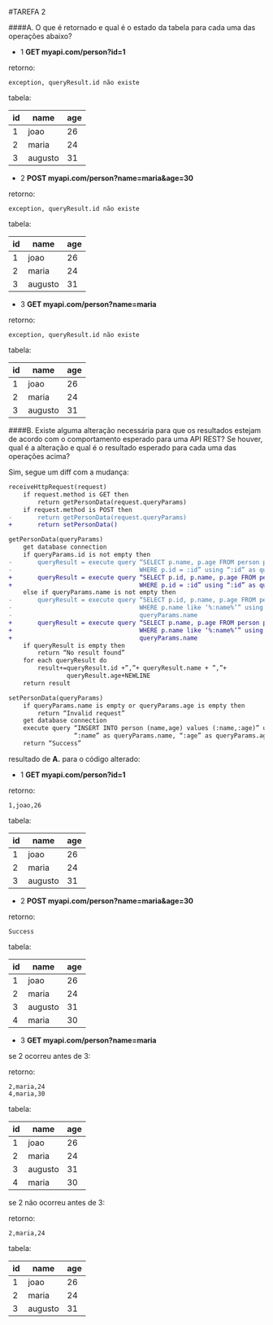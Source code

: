 #TAREFA 2

####A. O que é retornado e qual é o estado da tabela para cada uma das operações abaixo?

 - 1 <b>GET myapi.com/person?id=1</b>

retorno:

    exception, queryResult.id não existe
 
tabela:

|id|name|age|
|---|---|---|
|1|joao|26|
|2|maria|24|
|3|augusto|31|

 - 2 <b>POST myapi.com/person?name=maria&age=30</b>

retorno:

    exception, queryResult.id não existe

tabela:

|id|name|age|
|---|---|---|
|1|joao|26|
|2|maria|24|
|3|augusto|31|

 - 3 <b> GET myapi.com/person?name=maria</b>

retorno:

    exception, queryResult.id não existe

tabela:
 
|id|name|age|
|---|---|---|
|1|joao|26|
|2|maria|24|
|3|augusto|31|


####B. Existe alguma alteração necessária para que os resultados estejam de acordo com o comportamento esperado para uma API REST? Se houver, qual é a alteração e qual é o resultado esperado para cada uma das operações acima?

Sim, segue um diff com a mudança:

```diff
receiveHttpRequest​(request)
    if​ request.method ​is​ ​GET​ ​then
        return​ ​getPersonData​(request.queryParams)
    if​ request.method ​is​ ​POST​ ​then
-       return​ ​getPersonData​(request.queryParams)
+       return setPersonData​()

getPersonData​(queryParams)
    get database connection
    if​ queryParams.id ​is​ ​not​ ​empty​ ​then
-       queryResult = ​execute query​ ​“SELECT p.name, p.age FROM person p
-                                   WHERE p.id = :id”​ ​using​ ​“:id”​ ​as​ queryParams.id
+       queryResult = ​execute query​ ​“SELECT p.id, p.name, p.age FROM person p
+                                   WHERE p.id = :id”​ ​using​ ​“:id”​ ​as​ queryParams.id
    else if​ queryParams.name ​is​ ​not​ ​empty​ ​then
-       queryResult = ​execute query​ ​“SELECT p.id, p.name, p.age FROM person p
-                                   WHERE p.name like ‘%:name%’”​ ​using​ ​“:name”​ ​as​ 
-                                   queryParams.name
+       queryResult = ​execute query​ ​“SELECT p.name, p.age FROM person p
+                                   WHERE p.name like ‘%:name%’”​ ​using​ ​“:name”​ ​as​ 
+                                   queryParams.name
    if​ queryResult ​is​ empty​ ​then
        return​ ​“No result found”
    for each​ queryResult ​do
        result+=queryResult.id ​+​”,”​+​ queryResult.name ​+ ​”,”​+
                queryResult.age​+​NEWLINE
    return​ result

setPersonData​(queryParams)
    if​ queryParams.name ​is​ ​empty​ ​or​ queryParams.age ​is​ ​empty​ ​then
        return​ ​“Invalid request”
    get database connection
    execute query​ ​“INSERT INTO person (name,age) values (:name,:age)”​ ​using
                  “:name”​ ​as​ queryParams.name, ​“:age”​ ​as​ queryParams.age
    return​ ​“Success”
```

resultado de **A.** para o código alterado:

 - 1 <b>GET myapi.com/person?id=1</b>

retorno:

    1,joao,26
 
tabela:

|id|name|age|
|---|---|---|
|1|joao|26|
|2|maria|24|
|3|augusto|31|

 - 2 <b>POST myapi.com/person?name=maria&age=30</b>

retorno:

    Success

tabela:

|id|name|age|
|---|---|---|
|1|joao|26|
|2|maria|24|
|3|augusto|31|
|4|maria|30|

 - 3 <b> GET myapi.com/person?name=maria</b>
 
 se 2 ocorreu antes de 3:
 
retorno:
    
    2,maria,24
    4,maria,30

tabela:
 
|id|name|age|
|---|---|---|
|1|joao|26|
|2|maria|24|
|3|augusto|31|
|4|maria|30|

se 2 não ocorreu antes de 3:

retorno:
    
    2,maria,24

tabela:
 
|id|name|age|
|---|---|---|
|1|joao|26|
|2|maria|24|
|3|augusto|31|
